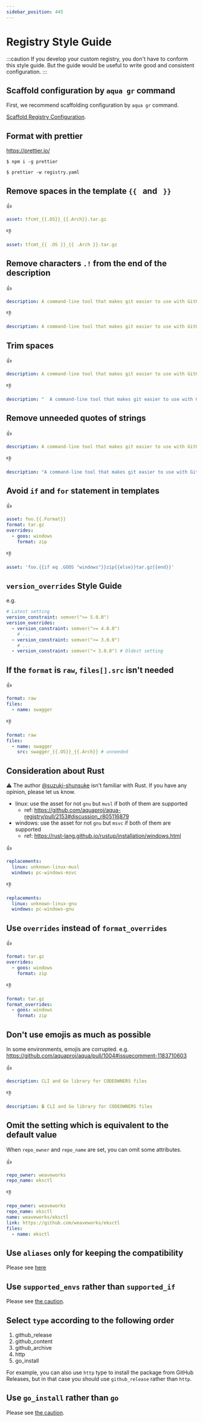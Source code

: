 ```yaml
---
sidebar_position: 445
---
```


# Registry Style Guide

:::caution
If you develop your custom registry, you don't have to conform this style guide.
But the guide would be useful to write good and consistent configuration.
:::

## Scaffold configuration by `aqua gr` command

First, we recommend scaffolding configuration by `aqua gr` command.

[Scaffold Registry Configuration](scaffold-registry.md).

## Format with prettier

https://prettier.io/

```console
$ npm i -g prettier
```

```console
$ prettier -w registry.yaml
```

## Remove spaces in the template `{{ ` and ` }}`

:thumbsup:

```yaml
asset: tfcmt_{{.OS}}_{{.Arch}}.tar.gz
```

:thumbsdown:

```yaml
asset: tfcmt_{{ .OS }}_{{ .Arch }}.tar.gz
```

## Remove characters `.!` from the end of the description

:thumbsup:

```yaml
description: A command-line tool that makes git easier to use with GitHub
```

:thumbsdown:

```yaml
description: A command-line tool that makes git easier to use with GitHub.
```

## Trim spaces

:thumbsup:

```yaml
description: A command-line tool that makes git easier to use with GitHub
```

:thumbsdown:

```yaml
description: "  A command-line tool that makes git easier to use with GitHub  "
```

## Remove unneeded quotes of strings

:thumbsup:

```yaml
description: A command-line tool that makes git easier to use with GitHub
```

:thumbsdown:

```yaml
description: "A command-line tool that makes git easier to use with GitHub"
```

## Avoid `if` and `for` statement in templates

:thumbsup:

```yaml
asset: foo.{{.Format}}
format: tar.gz
overrides:
  - goos: windows
    format: zip
```

:thumbsdown:

```yaml
asset: 'foo.{{if eq .GOOS "windows"}}zip{{else}}tar.gz{{end}}'
```

## `version_overrides` Style Guide

e.g.

```yaml
# Latest setting
version_constraint: semver(">= 5.0.0")
version_overrides:
  - version_constraint: semver(">= 4.0.0")
    # ...
  - version_constraint: semver(">= 3.0.0")
    # ...
  - version_constraint: semver("< 3.0.0") # Oldest setting
```

## If the `format` is `raw`, `files[].src` isn't needed

:thumbsup:

```yaml
format: raw
files:
  - name: swagger
```

:thumbsdown:

```yaml
format: raw
files:
  - name: swagger
    src: swagger_{{.OS}}_{{.Arch}} # unneeded
```

## Consideration about Rust

:warning: The author [@suzuki-shunsuke](https://github.com/suzuki-shunsuke) isn't familiar with Rust. If you have any opinion, please let us know.

- linux: use the asset for not `gnu` but `musl` if both of them are supported
  - ref: https://github.com/aquaproj/aqua-registry/pull/2153#discussion_r805116879
- windows: use the asset for not `gnu` but `msvc` if both of them are supported
  - ref: https://rust-lang.github.io/rustup/installation/windows.html

:thumbsup:

```yaml
replacements:
  linux: unknown-linux-musl
  windows: pc-windows-msvc
```

:thumbsdown:

```yaml
replacements:
  linux: unknown-linux-gnu
  windows: pc-windows-gnu
```

## Use `overrides` instead of `format_overrides`

:thumbsup:

```yaml
format: tar.gz
overrides:
  - goos: windows
    format: zip
```

:thumbsdown:

```yaml
format: tar.gz
format_overrides:
  - goos: windows
    format: zip
```

## Don't use emojis as much as possible

In some environments, emojis are corrupted. e.g. https://github.com/aquaproj/aqua/pull/1004#issuecomment-1183710603

:thumbsup:

```yaml
description: CLI and Go library for CODEOWNERS files
```

:thumbsdown:

```yaml
description: 🔒 CLI and Go library for CODEOWNERS files
```

## Omit the setting which is equivalent to the default value

When `repo_owner` and `repo_name` are set, you can omit some attributes.

:thumbsup:

```yaml
repo_owner: weaveworks
repo_name: eksctl
```

:thumbsdown:

```yaml
repo_owner: weaveworks
repo_name: eksctl
name: weaveworks/eksctl
link: https://github.com/weaveworks/eksctl
files:
  - name: eksctl
```

## Use `aliases` only for keeping the compatibility

Please see [here](/docs/registry-config/aliases#use-aliases-only-for-keeping-the-compatibility)

## Use `supported_envs` rather than `supported_if`

Please see [the caution](/docs/registry-config/supported-if).

## Select `type` according to the following order

1. github_release
1. github_content
1. github_archive
1. http
1. go_install

For example, you can also use `http` type to install the package from GitHub Releases, but in that case you should use `github_release` rather than `http`.

## Use `go_install` rather than `go`

Please see [the caution](/docs/registry-config/go-package).
